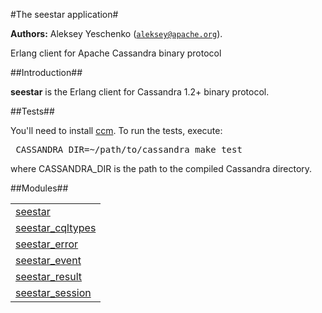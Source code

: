 

#The seestar application#


__Authors:__ Aleksey Yeschenko ([`aleksey@apache.org`](mailto:aleksey@apache.org)).

Erlang client for Apache Cassandra binary protocol

##Introduction##



<strong>seestar</strong>
 is the Erlang client for Cassandra 1.2+ binary protocol.

##Tests##


You'll need to install [ccm](https://github.com/pcmanus/ccm).
To run the tests, execute:<pre>
CASSANDRA_DIR=~/path/to/cassandra make test
</pre>where CASSANDRA_DIR is the path to the compiled Cassandra directory.


##Modules##


<table width="100%" border="0" summary="list of modules">
<tr><td><a href="seestar.md" class="module">seestar</a></td></tr>
<tr><td><a href="seestar_cqltypes.md" class="module">seestar_cqltypes</a></td></tr>
<tr><td><a href="seestar_error.md" class="module">seestar_error</a></td></tr>
<tr><td><a href="seestar_event.md" class="module">seestar_event</a></td></tr>
<tr><td><a href="seestar_result.md" class="module">seestar_result</a></td></tr>
<tr><td><a href="seestar_session.md" class="module">seestar_session</a></td></tr></table>

